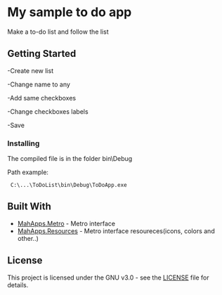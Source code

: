 # My sample to do app

Make a to-do list and follow the list

## Getting Started

-Create new list

-Change name to any

-Add same checkboxes

-Change checkboxes labels

-Save

### Installing

The compiled file is in the folder bin\Debug

Path example:
```
 C:\...\ToDoList\bin\Debug\ToDoApp.exe
```


## Built With

* [MahApps.Metro](https://www.nuget.org/packages/MahApps.Metro) - Metro interface
* [MahApps.Resources](https://www.nuget.org/packages/MahApps.Metro.Resources/) - Metro interface resoureces(icons, colors and other..)


## License

This project is licensed under the GNU v3.0 - see the [LICENSE](LICENSE) file for details.
